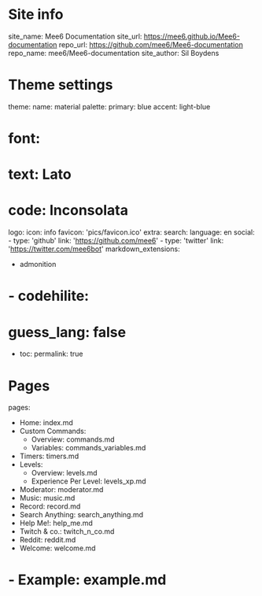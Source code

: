 # Site info
site_name: Mee6 Documentation
site_url: https://mee6.github.io/Mee6-documentation
repo_url: https://github.com/mee6/Mee6-documentation
repo_name: mee6/Mee6-documentation
site_author: Sil Boydens
# Theme settings
theme:
  name: material
  palette:
    primary: blue
    accent: light-blue
  # font:
  #   text: Lato
  #   code: Inconsolata
  logo:
    icon: info
  favicon: 'pics/favicon.ico'
extra:
  search:
    language: en
  social:
    - type: 'github'
      link: 'https://github.com/mee6'
    - type: 'twitter'
      link: 'https://twitter.com/mee6bot'
markdown_extensions:
  - admonition
  # - codehilite:
  #     guess_lang: false
  - toc:
      permalink: true
# Pages
pages:
  - Home: index.md
  - Custom Commands:
    - Overview: commands.md
    - Variables: commands_variables.md
  - Timers: timers.md
  - Levels:
    - Overview: levels.md
    - Experience Per Level: levels_xp.md
  - Moderator: moderator.md
  - Music: music.md
  - Record: record.md
  - Search Anything: search_anything.md
  - Help Me!: help_me.md
  - Twitch & co.: twitch_n_co.md
  - Reddit: reddit.md
  - Welcome: welcome.md
  # - Example: example.md

